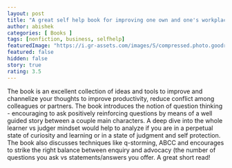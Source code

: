```yaml
---
layout: post
title: "A great self help book for improving one own and one's workplace productivity"
author: abishek
categories: [ Books ]
tags: [nonfiction, business, selfhelp]
featuredImage: "https://i.gr-assets.com/images/S/compressed.photo.goodreads.com/books/1328747566l/6665149.jpg"
featured: false
hidden: false
story: true
rating: 3.5
---
```


The book is an excellent collection of ideas and tools to improve and channelize your thoughts to improve productivity, reduce conflict among colleagues or partners. The book introduces the notion of question thinking - encouraging to ask positively reinforcing questions by means of a well guided story between a couple main characters. A deep dive into the whole learner vs judger mindset would help to analyze if you are in a perpetual state of curiosity and learning or in a state of judgment and self protection. The book also discusses techniques like q-storming, ABCC and encourages to strike the right balance between enquiry and advocacy (the number of questions you ask vs statements/answers you offer. A great short read!